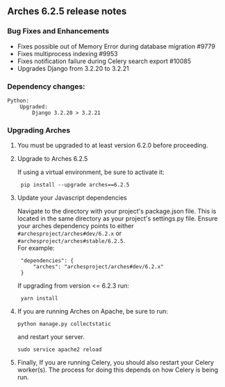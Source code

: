 Arches 6.2.5 release notes
------------------------
### Bug Fixes and Enhancements

- Fixes possible out of Memory Error during database migration #9779
- Fixes multiprocess indexing #9953
- Fixes notification failure during Celery search export #10085
- Upgrades Django from 3.2.20 to 3.2.21


### Dependency changes:
```
Python:
    Upgraded:
        Django 3.2.20 > 3.2.21
```

### Upgrading Arches
1. You must be upgraded to at least version 6.2.0 before proceeding.

2. Upgrade to Arches 6.2.5

    If using a virtual environment, be sure to activate it:

        pip install --upgrade arches==6.2.5

3. Update your Javascript dependencies

    Navigate to the directory with your project's package.json file. This is located in the same directory as your project's settings.py file.
    Ensure your arches dependency points to either `#archesproject/arches#dev/6.2.x` or `#archesproject/arches#stable/6.2.5`.\
    For example:

        "dependencies": {
            "arches": "archesproject/arches#dev/6.2.x"
        }
    
    If upgrading from version <= 6.2.3 run:

        yarn install

1. If you are running Arches on Apache, be sure to run:

    ```
    python manage.py collectstatic
    ```
    and restart your server.
    ```
    sudo service apache2 reload
    ```

2. Finally, If you are running Celery, you should also restart your Celery worker(s). The process for doing this depends on how Celery is being run.
